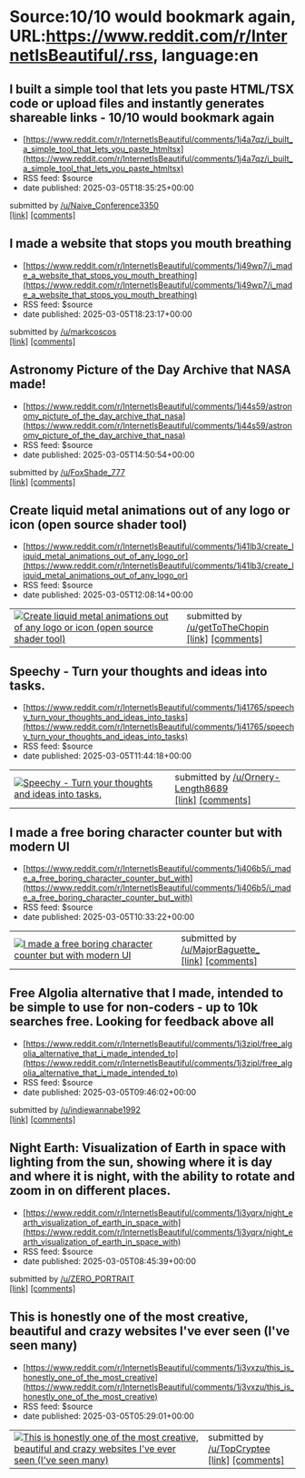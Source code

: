 # Source:10/10 would bookmark again, URL:https://www.reddit.com/r/InternetIsBeautiful/.rss, language:en

## I built a simple tool that lets you paste HTML/TSX code or upload files and instantly generates shareable links - 10/10 would bookmark again
 - [https://www.reddit.com/r/InternetIsBeautiful/comments/1j4a7qz/i_built_a_simple_tool_that_lets_you_paste_htmltsx](https://www.reddit.com/r/InternetIsBeautiful/comments/1j4a7qz/i_built_a_simple_tool_that_lets_you_paste_htmltsx)
 - RSS feed: $source
 - date published: 2025-03-05T18:35:25+00:00

&#32; submitted by &#32; <a href="https://www.reddit.com/user/Naive_Conference3350"> /u/Naive_Conference3350 </a> <br/> <span><a href="https://yourware.so">[link]</a></span> &#32; <span><a href="https://www.reddit.com/r/InternetIsBeautiful/comments/1j4a7qz/i_built_a_simple_tool_that_lets_you_paste_htmltsx/">[comments]</a></span>

## I made a website that stops you mouth breathing
 - [https://www.reddit.com/r/InternetIsBeautiful/comments/1j49wp7/i_made_a_website_that_stops_you_mouth_breathing](https://www.reddit.com/r/InternetIsBeautiful/comments/1j49wp7/i_made_a_website_that_stops_you_mouth_breathing)
 - RSS feed: $source
 - date published: 2025-03-05T18:23:17+00:00

&#32; submitted by &#32; <a href="https://www.reddit.com/user/markcoscos"> /u/markcoscos </a> <br/> <span><a href="https://mcnally.je/breath/">[link]</a></span> &#32; <span><a href="https://www.reddit.com/r/InternetIsBeautiful/comments/1j49wp7/i_made_a_website_that_stops_you_mouth_breathing/">[comments]</a></span>

## Astronomy Picture of the Day Archive that NASA made!
 - [https://www.reddit.com/r/InternetIsBeautiful/comments/1j44s59/astronomy_picture_of_the_day_archive_that_nasa](https://www.reddit.com/r/InternetIsBeautiful/comments/1j44s59/astronomy_picture_of_the_day_archive_that_nasa)
 - RSS feed: $source
 - date published: 2025-03-05T14:50:54+00:00

&#32; submitted by &#32; <a href="https://www.reddit.com/user/FoxShade_777"> /u/FoxShade_777 </a> <br/> <span><a href="https://apod.nasa.gov/apod/archivepix.html">[link]</a></span> &#32; <span><a href="https://www.reddit.com/r/InternetIsBeautiful/comments/1j44s59/astronomy_picture_of_the_day_archive_that_nasa/">[comments]</a></span>

## Create liquid metal animations out of any logo or icon (open source shader tool)
 - [https://www.reddit.com/r/InternetIsBeautiful/comments/1j41lb3/create_liquid_metal_animations_out_of_any_logo_or](https://www.reddit.com/r/InternetIsBeautiful/comments/1j41lb3/create_liquid_metal_animations_out_of_any_logo_or)
 - RSS feed: $source
 - date published: 2025-03-05T12:08:14+00:00

<table> <tr><td> <a href="https://www.reddit.com/r/InternetIsBeautiful/comments/1j41lb3/create_liquid_metal_animations_out_of_any_logo_or/"> <img src="https://external-preview.redd.it/iVYLSo4NowRnrxMjom0LQtO1hFWtzMjgiqy2k8Rg3M0.jpg?width=640&amp;crop=smart&amp;auto=webp&amp;s=cc909beb54c07de82fa4fbfeaf9873e9984eb86f" alt="Create liquid metal animations out of any logo or icon (open source shader tool)" title="Create liquid metal animations out of any logo or icon (open source shader tool)" /> </a> </td><td> &#32; submitted by &#32; <a href="https://www.reddit.com/user/getToTheChopin"> /u/getToTheChopin </a> <br/> <span><a href="https://collidingscopes.github.io/liquid-logo/">[link]</a></span> &#32; <span><a href="https://www.reddit.com/r/InternetIsBeautiful/comments/1j41lb3/create_liquid_metal_animations_out_of_any_logo_or/">[comments]</a></span> </td></tr></table>

## Speechy - Turn your thoughts and ideas into tasks.
 - [https://www.reddit.com/r/InternetIsBeautiful/comments/1j41765/speechy_turn_your_thoughts_and_ideas_into_tasks](https://www.reddit.com/r/InternetIsBeautiful/comments/1j41765/speechy_turn_your_thoughts_and_ideas_into_tasks)
 - RSS feed: $source
 - date published: 2025-03-05T11:44:18+00:00

<table> <tr><td> <a href="https://www.reddit.com/r/InternetIsBeautiful/comments/1j41765/speechy_turn_your_thoughts_and_ideas_into_tasks/"> <img src="https://external-preview.redd.it/3ZRaTfwrOZFQVCpAH1FzNTPM2Q6IsSCdDMRMDoEPILo.jpg?width=640&amp;crop=smart&amp;auto=webp&amp;s=24ebad4082b51aeac8db3ac01e560c5a4020dab0" alt="Speechy - Turn your thoughts and ideas into tasks." title="Speechy - Turn your thoughts and ideas into tasks." /> </a> </td><td> &#32; submitted by &#32; <a href="https://www.reddit.com/user/Ornery-Length8689"> /u/Ornery-Length8689 </a> <br/> <span><a href="http://speechy.tech/?ref=reddit">[link]</a></span> &#32; <span><a href="https://www.reddit.com/r/InternetIsBeautiful/comments/1j41765/speechy_turn_your_thoughts_and_ideas_into_tasks/">[comments]</a></span> </td></tr></table>

## I made a free boring character counter but with modern UI
 - [https://www.reddit.com/r/InternetIsBeautiful/comments/1j406b5/i_made_a_free_boring_character_counter_but_with](https://www.reddit.com/r/InternetIsBeautiful/comments/1j406b5/i_made_a_free_boring_character_counter_but_with)
 - RSS feed: $source
 - date published: 2025-03-05T10:33:22+00:00

<table> <tr><td> <a href="https://www.reddit.com/r/InternetIsBeautiful/comments/1j406b5/i_made_a_free_boring_character_counter_but_with/"> <img src="https://external-preview.redd.it/-q3CqEn7Ft0ks95FPIHoE6_X-C7d92fu5Ygf6YxHYOI.jpg?width=640&amp;crop=smart&amp;auto=webp&amp;s=9dedb5f25cb7c5ef74583f1d440290bb99c38c51" alt="I made a free boring character counter but with modern UI" title="I made a free boring character counter but with modern UI" /> </a> </td><td> &#32; submitted by &#32; <a href="https://www.reddit.com/user/MajorBaguette_"> /u/MajorBaguette_ </a> <br/> <span><a href="https://www.charactercounterpro.com/">[link]</a></span> &#32; <span><a href="https://www.reddit.com/r/InternetIsBeautiful/comments/1j406b5/i_made_a_free_boring_character_counter_but_with/">[comments]</a></span> </td></tr></table>

## Free Algolia alternative that I made, intended to be simple to use for non-coders - up to 10k searches free. Looking for feedback above all
 - [https://www.reddit.com/r/InternetIsBeautiful/comments/1j3zipl/free_algolia_alternative_that_i_made_intended_to](https://www.reddit.com/r/InternetIsBeautiful/comments/1j3zipl/free_algolia_alternative_that_i_made_intended_to)
 - RSS feed: $source
 - date published: 2025-03-05T09:46:02+00:00

&#32; submitted by &#32; <a href="https://www.reddit.com/user/indiewannabe1992"> /u/indiewannabe1992 </a> <br/> <span><a href="https://easysitesearch.com">[link]</a></span> &#32; <span><a href="https://www.reddit.com/r/InternetIsBeautiful/comments/1j3zipl/free_algolia_alternative_that_i_made_intended_to/">[comments]</a></span>

## Night Earth: Visualization of Earth in space with lighting from the sun, showing where it is day and where it is night, with the ability to rotate and zoom in on different places.
 - [https://www.reddit.com/r/InternetIsBeautiful/comments/1j3yqrx/night_earth_visualization_of_earth_in_space_with](https://www.reddit.com/r/InternetIsBeautiful/comments/1j3yqrx/night_earth_visualization_of_earth_in_space_with)
 - RSS feed: $source
 - date published: 2025-03-05T08:45:39+00:00

&#32; submitted by &#32; <a href="https://www.reddit.com/user/ZERO_PORTRAIT"> /u/ZERO_PORTRAIT </a> <br/> <span><a href="https://www.nightearth.com/?@40.463667,-3.74922,3z&amp;data=$bWVsMg==">[link]</a></span> &#32; <span><a href="https://www.reddit.com/r/InternetIsBeautiful/comments/1j3yqrx/night_earth_visualization_of_earth_in_space_with/">[comments]</a></span>

## This is honestly one of the most creative, beautiful and crazy websites I've ever seen (I've seen many)
 - [https://www.reddit.com/r/InternetIsBeautiful/comments/1j3vxzu/this_is_honestly_one_of_the_most_creative](https://www.reddit.com/r/InternetIsBeautiful/comments/1j3vxzu/this_is_honestly_one_of_the_most_creative)
 - RSS feed: $source
 - date published: 2025-03-05T05:29:01+00:00

<table> <tr><td> <a href="https://www.reddit.com/r/InternetIsBeautiful/comments/1j3vxzu/this_is_honestly_one_of_the_most_creative/"> <img src="https://external-preview.redd.it/AZwwL40o30E3TPG0Du8AKOcYQ3cqRuJgpW1vfPaoTBE.jpg?width=640&amp;crop=smart&amp;auto=webp&amp;s=32f5a7083caeaf46ef45fd672865f01911b11447" alt="This is honestly one of the most creative, beautiful and crazy websites I've ever seen (I've seen many)" title="This is honestly one of the most creative, beautiful and crazy websites I've ever seen (I've seen many)" /> </a> </td><td> &#32; submitted by &#32; <a href="https://www.reddit.com/user/TopCryptee"> /u/TopCryptee </a> <br/> <span><a href="https://www.anumberfromtheghost.com/">[link]</a></span> &#32; <span><a href="https://www.reddit.com/r/InternetIsBeautiful/comments/1j3vxzu/this_is_honestly_one_of_the_most_creative/">[comments]</a></span> </td></tr></table>

